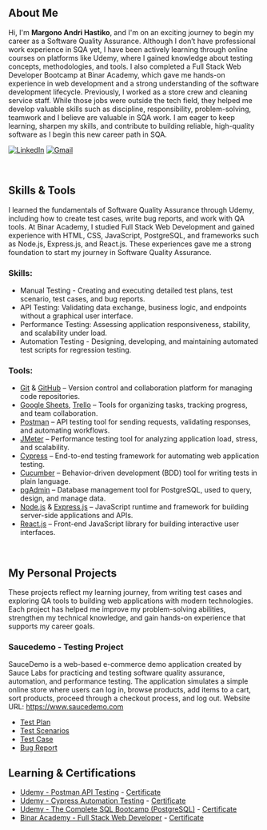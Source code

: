 ## About Me

Hi, I'm **Margono Andri Hastiko**, and I'm on an exciting journey to begin my career as a Software Quality Assurance.
Although I don’t have professional work experience in SQA yet, I have been actively learning through online courses on platforms like Udemy, where I gained knowledge about testing concepts, methodologies, and tools. I also completed a Full Stack Web Developer Bootcamp at Binar Academy, which gave me hands-on experience in web development and a strong understanding of the software development lifecycle.
Previously, I worked as a store crew and cleaning service staff. While those jobs were outside the tech field, they helped me develop valuable skills such as discipline, responsibility, problem-solving, teamwork and I believe are valuable in SQA work.
I am eager to keep learning, sharpen my skills, and contribute to building reliable, high-quality software as I begin this new career path in SQA.

[![LinkedIn](https://img.shields.io/badge/linkedin-%230077B5.svg?style=for-the-badge&logo=linkedin&logoColor=white)](https://www.linkedin.com/in/masandri) [![Gmail](https://img.shields.io/badge/Gmail-D14836?style=for-the-badge&logo=gmail&logoColor=white)](mailto:mgoandri.has@gmail.com)

&nbsp;

## Skills & Tools

I learned the fundamentals of Software Quality Assurance through Udemy, including how to create test cases, write bug reports, and work with QA tools. At Binar Academy, I studied Full Stack Web Development and gained experience with HTML, CSS, JavaScript, PostgreSQL, and frameworks such as Node.js, Express.js, and React.js. These experiences gave me a strong foundation to start my journey in Software Quality Assurance.

### Skills:

- Manual Testing - Creating and executing detailed test plans, test scenario, test cases, and bug reports.
- API Testing: Validating data exchange, business logic, and endpoints without a graphical user interface.
- Performance Testing: Assessing application responsiveness, stability, and scalability under load.
- Automation Testing - Designing, developing, and maintaining automated test scripts for regression testing.

### Tools:

- [Git](https://git-scm.com) & [GitHub](https://github.com/) – Version control and collaboration platform for managing code repositories.
- [Google Sheets](https://workspace.google.com/intl/en_id/products/sheets/), [Trello](https://trello.com/) – Tools for organizing tasks, tracking progress, and team collaboration.
- [Postman](https://www.postman.com) – API testing tool for sending requests, validating responses, and automating workflows.
- [JMeter](https://jmeter.apache.org) – Performance testing tool for analyzing application load, stress, and scalability.
- [Cypress](https://www.cypress.io) – End-to-end testing framework for automating web application testing.
- [Cucumber](https://cucumber.io/docs) – Behavior-driven development (BDD) tool for writing tests in plain language.
- [pgAdmin](https://www.pgadmin.org) – Database management tool for PostgreSQL, used to query, design, and manage data.
- [Node.js](https://nodejs.org/en/about) & [Express.js](https://expressjs.com) – JavaScript runtime and framework for building server-side applications and APIs.
- [React.js](https://react.dev) – Front-end JavaScript library for building interactive user interfaces.

&nbsp;

## My Personal Projects

These projects reflect my learning journey, from writing test cases and exploring QA tools to building web applications with modern technologies. Each project has helped me improve my problem-solving abilities, strengthen my technical knowledge, and gain hands-on experience that supports my career goals.

### Saucedemo - Testing Project

SauceDemo is a web-based e-commerce demo application created by Sauce Labs for practicing and testing software quality assurance, automation, and performance testing. The application simulates a simple online store where users can log in, browse products, add items to a cart, sort products, proceed through a checkout process, and log out. Website URL: <https://www.saucedemo.com>

- [Test Plan](https://docs.google.com/document/d/1K6Uy9S0fTBt9BNnOB806961vkUsOdrP_85xaJaBhA7I/edit?usp=sharing)
- [Test Scenarios](https://docs.google.com/spreadsheets/d/1HHHzich7DSBRshUM52Oa4IALYVs_Kr4EQYWsYU_KzLg/edit?usp=sharing)
- [Test Case](https://docs.google.com/spreadsheets/d/1siENwPxA8oznJOxxzRvNe0JyzJR890y4UB6dI8cOJgQ/edit?usp=sharing)
- [Bug Report](https://docs.google.com/spreadsheets/d/1Q4bFDRCV8Ad1ow6YMq5RU1CE6hG92h_gueQNyJibQYY/edit?usp=sharing)
  <!-- - [Test Report]() -->
  &nbsp;

## Learning & Certifications

- [Udemy - Postman API Testing](https://www.udemy.com/course/postman-api-automation-testing-with-javascript) - [Certificate](https://www.udemy.com/certificate/UC-3f401565-a19a-424a-94d6-159f6c4a77b6/)
  <!-- - [Udemy - JMeter Performance Testing](https://www.udemy.com/course/learn-jmeter-from-scratch-performance-load-testing-tool) - [Certificate]() -->
- [Udemy - Cypress Automation Testing](https://www.udemy.com/course/postman-api-automation-testing-with-javascript) - [Certificate](https://www.udemy.com/certificate/UC-96c1241d-638f-4906-bedc-c6d3bd68eb6f/)
- [Udemy - The Complete SQL Bootcamp (PostgreSQL)](https://www.udemy.com/course/the-complete-sql-bootcamp/) - [Certificate](https://www.udemy.com/certificate/UC-23157a9b-51e8-42f5-b032-dfa7717e2703/)
- [Binar Academy - Full Stack Web Developer](https://www.binar.co.id) - [Certificate](https://drive.google.com/file/d/11Dv_lXRk7sCwNh85ci1BSF4dqPhp0kpg/view)
